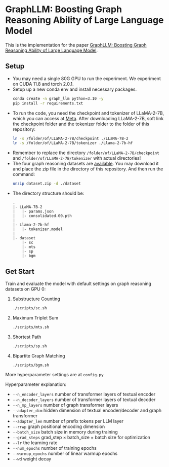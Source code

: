 # GraphLLM: Boosting Graph Reasoning Ability of Large Language Model

This is the implementation for the paper [GraphLLM: Boosting Graph Reasoning Ability of Large Language Model](https://arxiv.org/abs/2310.05845).

## Setup
- You may need a single 80G GPU to run the experiment. We experiment on CUDA 11.8 and torch 2.0.1.
- Setup up a new conda env and install necessary packages.
    ```bash
    conda create -n graph_llm python=3.10 -y
    pip install -r requirements.txt
    ```
- To run the code, you need the checkpoint and tokenizer of LLaMA-2-7B, which you can access at [Meta](https://ai.meta.com/resources/models-and-libraries/llama-downloads/).
After downloading LLaMA-2-7B, soft link the checkpoint folder and the tokenizer folder to the folder of this repository:
    ```bash
    ln -s /folder/of/LLaMA-2-7B/checkpoint ./LLaMA-7B-2
    ln -s /folder/of/LLaMA-2-7B/tokenizer ./Llama-2-7b-hf
    ```
- Remember to replace the directory `/folder/of/LLaMA-2-7B/checkpoint` and `/folder/of/LLaMA-2-7B/tokenizer` with actual directories!
- The four graph reasoning datasets are [available](https://drive.google.com/file/d/1fRXdCMHpkb1-kuzcxgZPKkILEWBSbW4M).
You may download it and place the zip file in the directory of this repository. And then run the command:
    ```bash
    unzip dataset.zip -d ./dataset
    ```
- The directory structure should be:
    ```
    .
    |- LLaMA-7B-2
    |   |- params.json
    |   |- consolidated.00.pth
    |
    |- Llama-2-7b-hf
    |   |- tokenizer.model
    |
    |- dataset
        |- sc
        |- mts
        |- sp
        |- bgm
    
    ```
## Get Start

Train and evaluate the model with default settings on graph reasoning datasets on GPU 0:

1. Substructure Counting
    ```bash
    ./scripts/sc.sh
    ```
2. Maximum Triplet Sum
    ```bash
    ./scripts/mts.sh
    ```
3. Shortest Path
    ```bash
    ./scripts/sp.sh
    ```
4. Bipartite Graph Matching
    ```bash
    ./scripts/bgm.sh
    ```

More hyperparameter settings are at `config.py`

Hyperparameter explanation:
- `--n_encoder_layers` number of transformer layers of textual encoder
- `--n_decoder_layers` number of transformer layers of textual decoder
- `--n_mp_layers` number of graph transformer layers
- `--adapter_dim` hidden dimension of textual encoder/decoder and graph transformer
- `--adapter_len` number of prefix tokens per LLM layer
- `--rrwp` graph positional encoding dimension
- `--batch_size` batch size in memory during training
- `--grad_steps` grad_step $\times$ batch_size = batch size for optimization
- `--lr` the learning rate
- `--num_epochs` number of training epochs
- `--warmup_epochs` number of linear warmup epochs
- `--wd` weight decay

